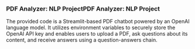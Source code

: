 ### PDF Analyzer: NLP ProjectPDF Analyzer: NLP Project

The provided code is a Streamlit-based PDF chatbot powered by an OpenAI language model. It utilizes environment variables to securely store the OpenAI API key and enables users to upload a PDF, ask questions about its content, and receive answers using a question-answers chain.
